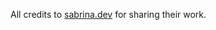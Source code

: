 


All credits to [sabrina.dev](https://www.sabrina.dev/p/ultimate-ai-coding-guide-claude-code) for sharing their work.